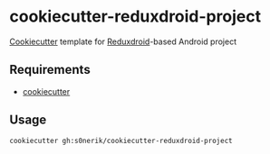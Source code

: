 # cookiecutter-reduxdroid-project

[Cookiecutter](https://github.com/audreyr/cookiecutter) template for [Reduxdroid](https://github.com/s0nerik/reduxdroid)-based Android project

## Requirements

- [cookiecutter](https://github.com/audreyr/cookiecutter)

## Usage

```
cookiecutter gh:s0nerik/cookiecutter-reduxdroid-project
```
